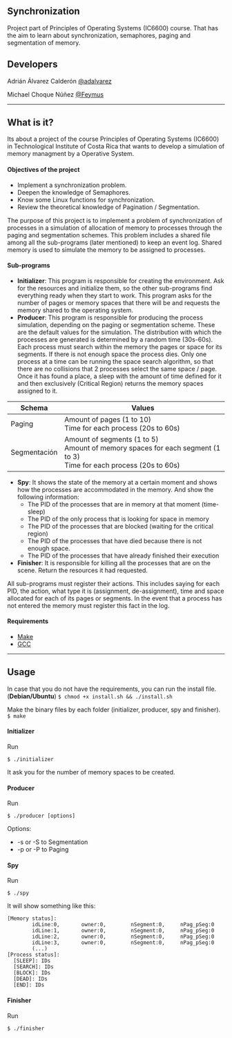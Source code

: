 ## Synchronization

Project part of Principles of Operating Systems (IC6600) course. That has the aim to learn about synchronization, semaphores, paging and segmentation of memory.

## Developers

Adrián Álvarez Calderón [@adalvarez](https://github.com/adalvarez)

Michael Choque Núñez [@Feymus](https://github.com/Feymus)

---

## What is it?

Its about a project of the course Principles of Operating Systems (IC6600) in Technological Institute of Costa Rica that wants to develop a simulation of memory managment by a Operative System.

#### Objectives of the project

* Implement a synchronization problem.
* Deepen the knowledge of Semaphores.
* Know some Linux functions for synchronization.
* Review the theoretical knowledge of Pagination / Segmentation.

The purpose of this project is to implement a problem of synchronization of processes in a simulation of allocation of memory to processes through the paging and segmentation schemes. This problem includes a shared file among all the sub-programs (later mentioned) to keep an event log. Shared memory is used to simulate the memory to be assigned to processes.

#### Sub-programs

* **Initializer**: This program is responsible for creating the environment. Ask for the resources and initialize them, so the other sub-programs find everything ready when they start to work. This program asks for the number of pages or memory spaces that there will be and requests the memory shared to the operating system.
* **Producer**: This program is responsible for producing the process simulation, depending on the paging or segmentation scheme. These are the default values for the simulation. The distribution with which the processes are generated is determined by a random time (30s-60s). Each process must search within the memory the pages or space for its segments. If there is not enough space the process dies. Only one process at a time can be running the space search algorithm, so that there are no collisions that 2 processes select the same space / page. Once it has found a place, a sleep with the amount of time defined for it and then exclusively (Critical Region) returns the memory spaces assigned to it.

| Schema | Values | 
| ------ | ------ |
| Paging | Amount of pages (1 to 10) <br> Time for each process (20s to 60s) |
| Segmentación | Amount of segments (1 to 5) <br> Amount of memory spaces for each segment (1 to 3) <br> Time for each process (20s to 60s) |

* **Spy**: It shows the state of the memory at a certain moment and shows how the processes are accommodated in the memory. And show the following information:
    * The PID of the processes that are in memory at that moment (time-sleep)
    * The PID of the only process that is looking for space in memory
    * The PID of the processes that are blocked (waiting for the critical region)
    * The PID of the processes that have died because there is not enough space.
    * The PID of the processes that have already finished their execution
* **Finisher**: It is responsible for killing all the processes that are on the scene. Return the resources it had requested.

All sub-programs must register their actions. This includes saying for each PID, the action, what type it is (assignment, de-assignment), time and space allocated for each of its pages or segments. In the event that a process has not entered the memory must register this fact in the log.

#### Requirements

* [Make](https://www.gnu.org/software/make/)
* [GCC](https://gcc.gnu.org/)

---

## Usage

In case that you do not have the requirements, you can run the install file. (**Debian/Ubuntu**)
`$ chmod +x install.sh && ./install.sh`

Make the binary files by each folder (initializer, producer, spy and finisher).
`$ make`

#### Initializer

Run

`$ ./initializer`

It ask you for the number of memory spaces to be created.

#### Producer 

Run

`$ ./producer [options]`

Options:
* -s or -S to Segmentation
* -p or -P to Paging

#### Spy 

Run

`$ ./spy`

It will show something like this:

```Main PID: 1317
[Memory status]:
        idLine:0,       owner:0,        nSegment:0,     nPag_pSeg:0
        idLine:1,       owner:0,        nSegment:0,     nPag_pSeg:0
        idLine:2,       owner:0,        nSegment:0,     nPag_pSeg:0
        idLine:3,       owner:0,        nSegment:0,     nPag_pSeg:0
        (...)
[Process status]:
  [SLEEP]: IDs
  [SEARCH]: IDs
  [BLOCK]: IDs
  [DEAD]: IDs
  [END]: IDs
```

#### Finisher

Run

`$ ./finisher`


